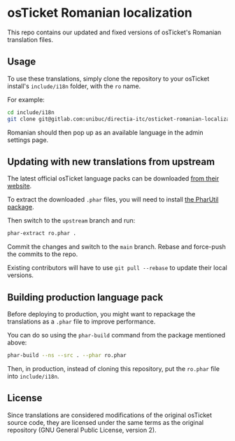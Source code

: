 # osTicket Romanian localization

This repo contains our updated and fixed versions of osTicket's Romanian translation files.

## Usage

To use these translations, simply clone the repository to your osTicket install's `include/i18n` folder, with the `ro` name.

For example:

```sh
cd include/i18n
git clone git@gitlab.com:unibuc/directia-itc/osticket-romanian-localization.git ro
```

Romanian should then pop up as an available language in the admin settings page.

## Updating with new translations from upstream

The latest official osTicket language packs can be downloaded [from their website](https://osticket.com/download/).

To extract the downloaded `.phar` files, you will need to install [the PharUtil package](https://github.com/GabrielMajeri/phar-util).

Then switch to the `upstream` branch and run:

```sh
phar-extract ro.phar .
```

Commit the changes and switch to the `main` branch. Rebase and force-push the commits to the repo.

Existing contributors will have to use `git pull --rebase` to update their local versions.

## Building production language pack

Before deploying to production, you might want to repackage the translations as a `.phar` file to improve performance.

You can do so using the `phar-build` command from the package mentioned above:

```sh
phar-build --ns --src . --phar ro.phar
```

Then, in production, instead of cloning this repository, put the `ro.phar` file into `include/i18n`.

## License

Since translations are considered modifications of the original osTicket source code, they are licensed under the same terms as the original repository (GNU General Public License, version 2).

